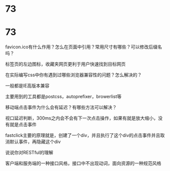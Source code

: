 # 73

# 73

favicon.ico有什么作用？怎么在页面中引用？常用尺寸有哪些？可以修改后缀名吗？

标签页的左边图标，收藏夹网页更利于用户快速找到目标网页

在实际编写css中你有遇到过哪些浏览器兼容性的问题？怎么解决的？

一般都是IE高版本兼容

主要用到的工具都是postcss，autoprefixer，browerlist等

移动端点击事件为什么会有延迟？有哪些方法可以解决？

视口延迟判断，300ms之内会不会有下一次点击操作，如果有就是放大缩小，没有就是点击事件

fastclick主要的原理就是，创建了一个div，并且执行了这个div的点击事件并且取消默认事件，再隐藏这个div

说说你对RESTful的理解

客户端和服务端的一种接口风格，接口中不出现动词，面向资源的一种规范风格